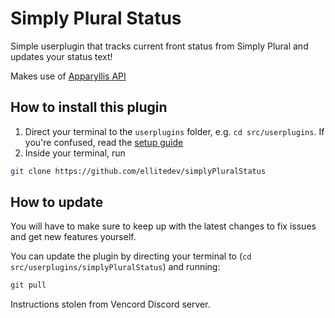 # Simply Plural Status
Simple userplugin that tracks current front status from Simply Plural and updates your status text!

Makes use of [Apparyllis API](https://docs.apparyllis.com/docs/intro)

## How to install this plugin
1. Direct your terminal to the `userplugins` folder, e.g. `cd src/userplugins`. If you're confused, read the [setup guide](https://docs.vencord.dev/installing/custom-plugins/)
2. Inside your terminal, run
```sh
git clone https://github.com/ellitedev/simplyPluralStatus
```

## How to update
You will have to make sure to keep up with the latest changes to fix issues and get new features yourself.

You can update the plugin by directing your terminal to (`cd src/userplugins/simplyPluralStatus`) and running:
```sh
git pull
```

Instructions stolen from Vencord Discord server.
